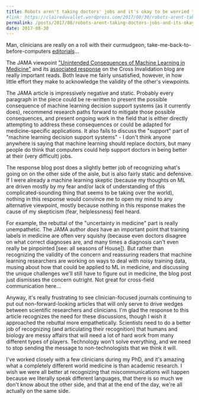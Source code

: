 ```yaml
---
title: Robots aren't taking doctors' jobs and it's okay to be worried they might
#link: https://claireduvallet.wordpress.com/2017/08/30/robots-arent-taking-doctors-jobs-and-its-okay-to-be-worried-they-might/
permalink: /posts/2017/08/robots-arent-taking-doctors-jobs-and-its-okay-to-be-worried-they-might
date: 2017-08-30
---
```



Man, clinicians are really on a roll with their curmudgeon, take-me-back-to-before-computers [editorials](http://www.nejm.org/doi/10.1056/NEJMe1516564)...

The JAMA viewpoint ["Unintended Consequences of Machine Learning in Medicine"](http://jamanetwork.com/journals/jama/fullarticle/2645762) and its [associated response](https://crossinvalidation.com/2017/08/15/are-physicians-worried-about-computers-machine-learning-their-jobs/) on the Cross Invalidation blog are really important reads. Both leave me fairly unsatisfied, however, in how little effort they make to acknowledge the validity of the other's viewpoints.  

The JAMA article is impressively negative and static. Probably every paragraph in the piece could be re-written to present the possible consequence of machine learning decision support systems (as it currently does), recommend research paths forward to mitigate those possible consequences, and present ongoing work in the field that is either directly attempting to address these consequences or could be adapted for medicine-specific applications. It also fails to discuss the "support" part of "machine learning decision support systems" - I don't think anyone anywhere is saying that machine learning should replace doctors, but many people do think that computers could help support doctors in being better at their (very difficult) jobs.

The response blog post does a slightly better job of recognizing what's going on on the other side of the aisle, but is also fairly static and defensive. If I were already a machine learning skeptic (because my thoughts on ML are driven mostly by my fear and/or lack of understanding of this complicated-sounding thing that seems to be taking over the world), nothing in this response would convince me to open my mind to any alternative viewpoint, mostly because nothing in this response makes the cause of my skepticism (fear, helplessness) feel heard.

For example, the rebuttal of the "uncertainty in medicine" part is really unempathetic. The JAMA author _does_ have an important point that training labels in medicine are often very squishy (because even doctors disagree on what correct diagnoses are, and many times a diagnosis can't even really be pinpointed [see: all seasons of House]). But rather than recognizing the validity of the concern and reassuring readers that machine learning researchers are working on ways to deal with noisy training data, musing about how that could be applied to ML in medicine, and discussing the unique challenges we'll still have to figure out in medicine, the blog post just dismisses the concern outright. Not great for cross-field communication here...

Anyway, it's really frustrating to see clinician-focused journals continuing to put out non-forward-looking articles that will only serve to drive wedges between scientific researchers and clinicians. I'm glad the response to this article recognizes the need for these discussions, though I wish it approached the rebuttal more empathetically. Scientists need to do a better job of recognizing (and articulating their recognition) that humans and biology are messy affairs that will need a lot of hard work from many different types of players. Technology won't solve everything, and we need to stop sending the message to non-technologists that we think it will.

I've worked closely with a few clinicians during my PhD, and it's amazing what a completely different world medicine is than academic research. I wish we were all better at recognizing that miscommunications will happen because we literally speak different languages, that there is so much we don't know about the other side, and that at the end of the day, we're all actually on the same side.
